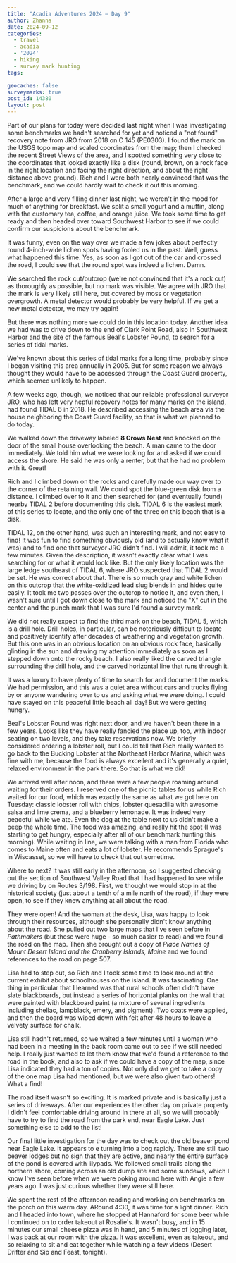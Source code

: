 ```yaml
---
title: "Acadia Adventures 2024 – Day 9"
author: Zhanna
date: 2024-09-12
categories: 
  - travel
  - acadia
  - '2024'
  - hiking
  - survey mark hunting
tags:

geocaches: false
surveymarks: true
post_id: 14380
layout: post
---
```


Part of our plans for today were decided last night when I was investigating some benchmarks we hadn't searched for yet and noticed a "not found" recovery note from JRO from 2018 on C 145 (PE0303). I found the mark on the USGS topo map and scaled coordinates from the map; then I checked the recent Street Views of the area, and I spotted something very close to the coordinates that looked exactly like a disk (round, brown, on a rock face in the right location and facing the right direction, and about the right distance above ground). Rich and I were both nearly convinced that was the benchmark, and we could hardly wait to check it out this morning.

After a large and very filling dinner last night, we weren't in the mood for much of anything for breakfast. We split a small yogurt and a muffin, along with the customary tea, coffee, and orange juice. We took some time to get ready and then headed over toward Southwest Harbor to see if we could confirm our suspicions about the benchmark.
  
It was funny, even on the way over we made a few jokes about perfectly round 4-inch-wide lichen spots having fooled us in the past. Well, guess what happened this time. Yes, as soon as I got out of the car and crossed the road, I could see that the round spot was indeed a lichen. Damn.

We searched the rock cut/outcrop (we're not convinced that it's a rock cut) as thoroughly as possible, but no mark was visible. We agree with JRO that the mark is very likely still here, but covered by moss or vegetation overgrowth. A metal detector would probably be very helpful. If we get a new metal detector, we may try again!

But there was nothing more we could do in this location today. Another idea we had was to drive down to the end of Clark Point Road, also in Southwest Harbor and the site of the famous Beal's Lobster Pound, to search for a series of tidal marks. 

We've known about this series of tidal marks for a long time, probably since I began visiting this area annually in 2005. But for some reason we always thought they would have to be accessed through the Coast Guard property, which seemed unlikely to happen.
  
A few weeks ago, though, we noticed that our reliable professional surveyor JRO, who has left very hepful recovery notes for many marks on the island, had found TIDAL 6 in 2018. He described accessing the beach area via the house neighboring the Coast Guard facility, so that is what we planned to do today.

We walked down the driveway labeled **8 Crows Nest** and knocked on the door of the small house overlooking the beach. A man came to the door immediately. We told him what we were looking for and asked if we could access the shore. He said he was only a renter, but that he had no problem with it. Great!

Rich and I climbed down on the rocks and carefully made our way over to the corner of the retaining wall. We could spot the blue-green disk from a distance. I climbed over to it and then searched for (and eventually found) nearby TIDAL 2 before documenting this disk. TIDAL 6 is the easiest mark of this series to locate, and the only one of the three on this beach that is a disk.

TIDAL 12, on the other hand, was such an interesting mark, and not easy to find! It was fun to find something obviously old (and to actually know what it was) and to find one that surveyor JRO didn't find. I will admit, it took me a few minutes. Given the description, it wasn't exactly clear what I was searching for or what it would look like. But the only likely location was the large ledge southeast of TIDAL 6, where JRO suspected that TIDAL 2 would be set. He was correct about that. There is so much gray and white lichen on this outcrop that the white-oxidized lead slug blends in and hides quite easily. It took me two passes over the outcrop to notice it, and even then, I wasn't sure until I got down close to the mark and noticed the "X" cut in the center and the punch mark that I was sure I'd found a survey mark.
  
We did not really expect to find the third mark on the beach, TIDAL 5, which is a drill hole. Drill holes, in particular, can be notoriously difficult to locate and positively identify after decades of weathering and vegetation growth. But this one was in an obvious location on an obvious rock face, basically glinting in the sun and drawing my attention immediately as soon as I stepped down onto the rocky beach. I also really liked the carved triangle surrounding the drill hole, and the carved horizontal line that runs through it.

It was a luxury to have plenty of time to search for and document the marks. We had permission, and this was a quiet area without cars and trucks flying by or anyone wandering over to us and asking what we were doing. I could have stayed on this peaceful little beach all day! But we were getting hungry.

Beal's Lobster Pound was right next door, and we haven't been there in a few years. Looks like they have really fancied the place up, too, with indoor seating on two levels, and they take reservations now. We briefly considered ordering a lobster roll, but I could tell that Rich really wanted to go back to the Bucking Lobster at the Northeast Harbor Marina, which was fine with me, because the food is always excellent and it's generally a quiet, relaxed environment in the park there. So that is what we did!

We arrived well after noon, and there were a few people roaming around waiting for their orders. I reserved one of the picnic tables for us while Rich waited for our food, which was exactly the same as what we got here on Tuesday: classic lobster roll with chips, lobster quesadilla with awesome salsa and lime crema, and a blueberry lemonade. It was indeed very peaceful while we ate. Even the dog at the table next to us didn't make a peep the whole time. The food was amazing, and really hit the spot (I was starting to get hungry, especially after all of our benchmark hunting this morning). While waiting in line, we were talking with a man from Florida who comes to Maine often and eats a lot of lobster. He recommends Sprague's in Wiscasset, so we will have to check that out sometime.

Where to next? It was still early in the afternoon, so I suggested checking out the section of Southwest Valley Road that I had happened to see while we driving by on Routes 3/198. First, we thought we would stop in at the historical society (just about a tenth of a mile north of the road), if they were open, to see if they knew anything at all about the road.

They were open! And the woman at the desk, Lisa, was happy to look through their resources, although she personally didn't know anything about the road. She pulled out two large maps that I've seen before in _Pathmakers_ (but these were huge - so much easier to read) and we found the road on the map. Then she brought out a copy of _Place Names of Mount Desert Island and the Cranberry Islands, Maine_ and we found references to the road on page 507.

Lisa had to step out, so Rich and I took some time to look around at the current exhibit about schoolhouses on the island. It was fascinating. One thing in particular that I learned was that rural schools often didn't have slate blackboards, but instead a series of horizontal planks on the wall that were painted with blackboard paint (a mixture of several ingredients including shellac, lampblack, emery, and pigment). Two coats were applied, and then the board was wiped down with felt after 48 hours to leave a velvety surface for chalk.

Lisa still hadn't returned, so we waited a few minutes until a woman who had been in a meeting in the back room came out to see if we still needed help. I really just wanted to let them know that we'd found a reference to the road in the book, and also to ask if we could have a copy of the map, since Lisa indicated they had a ton of copies. Not only did we get to take a copy of the one map Lisa had mentioned, but we were also given two others! What a find!

The road itself wasn't so exciting. It is marked private and is basically just a series of driveways. After our experiences the other day on private property I didn't feel comfortable driving around in there at all, so we will probably have to try to find the road from the park end, near Eagle Lake. Just something else to add to the list!

Our final little investigation for the day was to check out the old beaver pond near Eagle Lake. It appears to e turning into a bog rapidly. There are still two beaver lodges but no sign that they are active, and nearly the entire surface of the pond is covered with lilypads. We followed small trails along the northern shore, coming across an old dump site and some sundews, which I know I've seen before when we were poking around here with Angie a few years ago. I was just curious whether they were still here.

We spent the rest of the afternoon reading and working on benchmarks on the porch on this warm day. ARound 4:30, it was time for a light dinner. Rich and I headed into town, where he stopped at Hannaford for some beer while I continued on to order takeout at Rosalie's. It wasn't busy, and in 15 minutes our small cheese pizza was in hand, and 5 minutes of jogging later, I was back at our room with the pizza. It was excellent, even as takeout, and so relaxing to sit and eat together while watching a few videos (Desert Drifter and Sip and Feast, tonight).